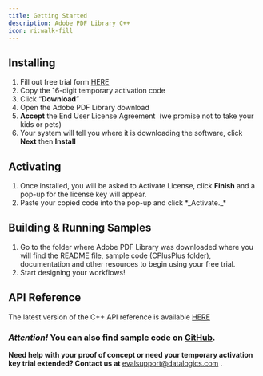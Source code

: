 ```yaml
---
title: Getting Started
description: Adobe PDF Library C++
icon: ri:walk-fill
---
```


## **Installing**

1. Fill out free trial form [HERE](https://www.datalogics.com/pdf-sdk-free-trial)
2. Copy the 16-digit temporary activation code
3. Click “**Download**”
4. Open the Adobe PDF Library download
5. **Accept** the End User License Agreement  (we promise not to take your kids or pets)
6. Your system will tell you where it is downloading the software, click **Next** then **Install**

## **Activating**

1. Once installed, you will be asked to Activate License, click **Finish** and a pop-up for the license key will appear.
2. Paste your copied code into the pop-up and click \*\_Activate.\_\*

## Building & Running Samples

1. Go to the folder where Adobe PDF Library was downloaded where you will find the README file, sample code (CPlusPlus folder), documentation and other resources to begin using your free trial.
2. Start designing your workflows!

## API Reference

The latest version of the C++ API reference is available [HERE](https://docs.datalogics.com/apdfl18/CPlusPlus/APDFL18.0.5PlusP1s/index.html)

### ***Attention!*** You can also find sample code on [GitHub](https://github.com/datalogics/apdfl-cplusplus-samples).

**Need help with your proof of concept or need your temporary activation key trial extended? Contact us at** <evalsupport@datalogics.com> .
